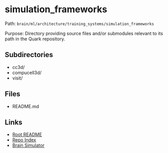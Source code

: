 # simulation_frameworks

Path: `brain/ml/architecture/training_systems/simulation_frameworks`

Purpose: Directory providing source files and/or submodules relevant to its path in the Quark repository.

## Subdirectories
- cc3d/
- compucell3d/
- visit/

## Files
- README.md

## Links
- [Root README](../../../../README.md)
- [Repo Index](../../../../repo_index.json)
- [Brain Simulator](../../../../brain/architecture/brain_simulator.py)
